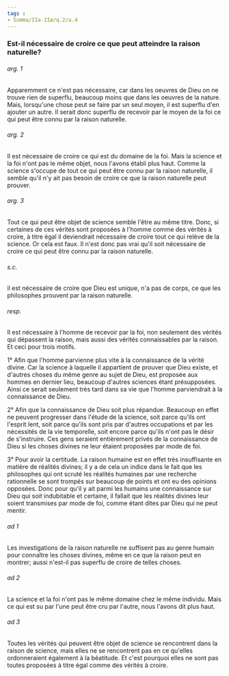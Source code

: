 ```yaml
---
tags : 
- Summa/IIa-IIæ/q.2/a.4
---
```


### Est-il nécessaire de croire ce que peut atteindre la raison naturelle?

###### arg. 1
Apparemment ce n'est pas nécessaire, car dans les oeuvres de Dieu on ne trouve rien de superflu, beaucoup moins que dans les oeuvres de la nature. Mais, lorsqu'une chose peut se faire par un seul moyen, il est superflu d'en ajouter un autre. Il serait donc superflu de recevoir par le moyen de la foi ce qui peut être connu par la raison naturelle. 

###### arg. 2
Il est nécessaire de croire ce qui est du domaine de la foi. Mais la science et la foi n'ont pas le même objet, nous l'avons établi plus haut. Comme la science s'occupe de tout ce qui peut être connu par la raison naturelle, il semble qu'il n'y ait pas besoin de croire ce que la raison naturelle peut prouver. 

###### arg. 3
Tout ce qui peut être objet de science semble l'être au même titre. Donc, si certaines de ces vérités sont proposées à l'homme comme des vérités à croire, à titre égal il deviendrait nécessaire de croire tout ce qui relève de la science. Or cela est faux. Il n'est donc pas vrai qu'il soit nécessaire de croire ce qui peut être connu par la raison naturelle. 

###### s.c.
il est nécessaire de croire que Dieu est unique, n'a pas de corps, ce que les philosophes prouvent par la raison naturelle. 

###### resp.
Il est nécessaire à l'homme de recevoir par la foi, non seulement des vérités qui dépassent la raison, mais aussi des vérités connaissables par la raison. Et ceci pour trois motifs. 

1° Afin que l'homme parvienne plus vite à la connaissance de la vérité divine. Car la science à laquelle il appartient de prouver que Dieu existe, et d'autres choses du même genre au sujet de Dieu, est proposée aux hommes en dernier lieu, beaucoup d'autres sciences étant présupposées. Ainsi ce serait seulement très tard dans sa vie que l'homme parviendrait à la connaissance de Dieu. 

2° Afin que la connaissance de Dieu soit plus répandue. Beaucoup en effet ne peuvent progresser dans l'étude de la science, soit parce qu'ils ont l'esprit lent, soit parce qu'ils sont pris par d'autres occupations et par les nécessités de la vie temporelle, soit encore parce qu'ils n'ont pas le désir de s'instruire. Ces gens seraient entièrement privés de la connaissance de Dieu si les choses divines ne leur étaient proposées par mode de foi. 

3° Pour avoir la certitude. La raison humaine est en effet très insuffisante en matière de réalités divines; il y a de cela un indice dans le fait que les philosophes qui ont scruté les réalités humaines par une recherche rationnelle se sont trompés sur beaucoup de points et ont eu des opinions opposées. Donc pour qu'il y ait parmi les humains une connaissance sur Dieu qui soit indubitable et certaine, il fallait que les réalités divines leur soient transmises par mode de foi, comme étant dites par Dieu qui ne peut mentir. 

###### ad 1
Les investigations de la raison naturelle ne suffisent pas au genre humain pour connaître les choses divines, même en ce que la raison peut en montrer; aussi n'est-il pas superflu de croire de telles choses. 

###### ad 2
La science et la foi n'ont pas le même domaine chez le même individu. Mais ce qui est su par l'une peut être cru par l'autre, nous l'avons dit plus haut. 

###### ad 3
Toutes les vérités qui peuvent être objet de science se rencontrent dans la raison de science, mais elles ne se rencontrent pas en ce qu'elles ordonneraient également à la béatitude. Et c'est pourquoi elles ne sont pas toutes proposées à titre égal comme des vérités à croire. 

